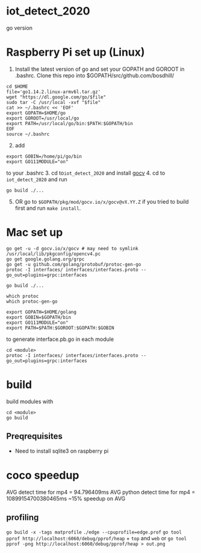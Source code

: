 # iot_detect_2020
go version

# Raspberry Pi set up (Linux)
1. Install the latest version of go and set your GOPATH and GOROOT in .bashrc. Clone this repo into $GOPATH/src/github.com/bosdhill/
```
cd $HOME
file='go1.14.2.linux-armv6l.tar.gz'
wget "https://dl.google.com/go/$file"
sudo tar -C /usr/local -xvf "$file"
cat >> ~/.bashrc << 'EOF'
export GOPATH=$HOME/go
export GOROOT=/usr/local/go
export PATH=/usr/local/go/bin:$PATH:$GOPATH/bin
EOF
source ~/.bashrc
```
2. add 
```
export GOBIN=/home/pi/go/bin
export GO111MODULE="on"
```
to your .bashrc
3. cd to`iot_detect_2020` and install [gocv](https://gocv.io/getting-started/linux/) 
4. cd to `iot_detect_2020` and run
```
go build ./...
```
5. OR go to `$GOPATH/pkg/mod/gocv.io/x/gocv@vX.YY.Z` if you tried to build first and run `make install`.

# Mac set up
```
go get -u -d gocv.io/x/gocv # may need to symlink /usr/local/lib/pkgconfig/opencv4.pc
go get google.golang.org/grpc
go get -u github.com/golang/protobuf/protoc-gen-go
protoc -I interfaces/ interfaces/interfaces.proto --go_out=plugins=grpc:interfaces

go build ./...
```

```
which protoc
which protoc-gen-go

export GOPATH=$HOME/golang
export GOBIN=$GOPATH/bin
export GO111MODULE="on" 
export PATH=$PATH:$GOROOT:$GOPATH:$GOBIN
```

to generate interface.pb.go in each module
```
cd <module>
protoc -I interfaces/ interfaces/interfaces.proto --go_out=plugins=grpc:interfaces
```

# build

build modules with
```
cd <module>
go build
```


## Preqrequisites 
- Need to install sqlite3 on raspberry pi
# coco speedup
AVG detect time for mp4 = 94.796409ms
AVG python detect time for mp4 = 10899154700380465ms
~15% speedup on AVG

## profiling
`go build -x -tags matprofile`
`./edge --cpuprofile=edge.prof`
`go tool pprof http://localhost:6060/debug/pprof/heap` + `top` and `web` or
`go tool pprof -png http://localhost:6060/debug/pprof/heap > out.png`